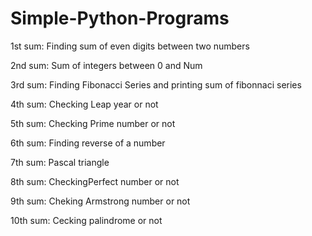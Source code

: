 # Simple-Python-Programs

1st sum: Finding sum of even digits between two numbers

2nd sum: Sum of integers between 0 and Num

3rd sum: Finding Fibonacci Series and printing sum of fibonnaci series

4th sum: Checking Leap year or not

5th sum: Checking Prime number or not

6th sum: Finding reverse of a number

7th sum: Pascal triangle

8th sum: CheckingPerfect number or not

9th sum: Cheking Armstrong number or not

10th sum: Cecking palindrome or not
